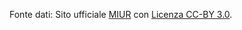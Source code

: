 Fonte dati: Sito ufficiale [MIUR](https://www.istruzione.it/iotornoascuola/monitoraggi.html) con [Licenza CC-BY 3.0](http://creativecommons.org/licenses/by/3.0/it/legalcode).
